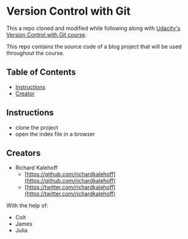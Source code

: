 # Version Control with Git

This a repo cloned and modified while following along with [Udacity's Version Control with Git course](https://www.udacity.com/course/version-control-with-git--ud123).

This repo contains the source code of a blog project that will be used throughout the course.

## Table of Contents

* [Instructions](#instructions)
* [Creator](#creators)

## Instructions

* clone the project
* open the index file in a browser

## Creators

* Richard Kalehoff
    - [https://github.com/richardkalehoff](https://github.com/richardkalehoff)
    - [https://twitter.com/richardkalehoff](https://twitter.com/richardkalehoff)

With the help of:

* Colt
* James
* Julia

